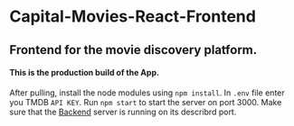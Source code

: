 # Capital-Movies-React-Frontend
## Frontend for the movie discovery platform.
#### This is the production build of the App.
After pulling, install the node modules using `npm install`.
In `.env` file enter you TMDB `API KEY`.
Run `npm start` to start the server on port 3000.
Make sure that the [Backend](https://github.com/shivang-9357/Capital-Movies-Node-Backend) server is running on its describrd port.

